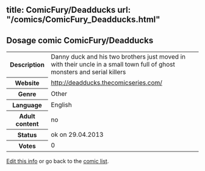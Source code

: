 title: ComicFury/Deadducks
url: "/comics/ComicFury_Deadducks.html"
---
Dosage comic ComicFury/Deadducks
-----------------------------------------

<p id="msg"></p>
<script type="text/javascript">
if (window.location.search === '?edit_info_mail=sent_ok') {
  var elem = document.getElementById("msg");
  elem.innerHTML = 'Edited information sucessfully sent.';
  elem.className = 'ok';
}
</script>
<table class="comicinfo">
<tr>
<th>Description</th><td>Danny duck and his two brothers just moved in with their uncle in a small town full of ghost monsters and serial killers</td>
</tr>
<tr>
<th>Website</th><td><a href="http://deadducks.thecomicseries.com/">http://deadducks.thecomicseries.com/</a></td>
</tr>
<tr>
<th>Genre</th><td>Other</td>
</tr>
<tr>
<th>Language</th><td>English</td>
</tr>
<tr>
<th>Adult content</th><td>no</td>
</tr>
<tr>
<th>Status</th><td>ok on 29.04.2013</td>
</tr>
<tr>
<th>Votes</th><td>0</td>
</tr>
</table>

[Edit this info](ComicFury_Deadducks_edit.html) or go back to the [comic list](../comic-index.html).
